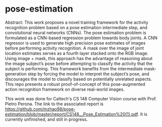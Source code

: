 # pose-estimation

Abstract:
This work proposes a novel training framework for the activity recognition problem based on a pose estimation intermediate step, and convolutional neural networks (CNNs). The pose estimation problem is formulated as a CNN-based regression problem towards body joints. A CNN regressor is used to generate high precision pose estimates of images before performing activity recognition. A mask over the image of joint location estimates serves as a fourth layer stacked onto the RGB image. Using image + mask, this approach has the advantage of reasoning about the image subject’s pose before attempting to classify the activity that the subject is performing. This framework benefits from the intermediate mask-generation step by forcing the model to interpret the subject’s pose, and discourages the model to classify based on potentially unrelated aspects. This repo presents a robust proof-of-concept of this pose-augmented action recognition framework on diverse real-world images.

This work was done for Caltech's CS 148 Computer Vision course with Prof. Pietro Perona. The link to the associated report is https://github.com/mzhao98/pose-estimation/blob/master/report/CS148__Pose_Estimation%20(1).pdf. It is currently unfinished, and still in progress.
